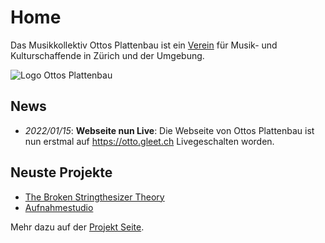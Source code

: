 # Home
Das Musikkollektiv Ottos Plattenbau ist ein [Verein](/verein/Verein.html) für Musik- und Kulturschaffende in Zürich und der Umgebung.

![Logo Ottos Plattenbau](images/logo_big.png)

## News

- *2022/01/15*: **Webseite nun Live**: Die Webseite von Ottos Plattenbau ist nun erstmal auf https://otto.gleet.ch Livegeschalten worden.

## Neuste Projekte

- [The Broken Stringthesizer Theory](/projects/The_Broken_Stringthesizer.html)
- [Aufnahmestudio](/projects/Studio.html)

Mehr dazu auf der [Projekt Seite](/Projekte.html).
